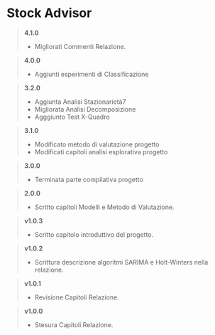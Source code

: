 # Stock Advisor

> **4.1.0**
>	* Migliorati Commenti Relazione.

> **4.0.0**
>	* Aggiunti esperimenti di Classificazione

> **3.2.0**
>	* Aggiunta Analisi Stazionarietà7
>   * Migliorata Analisi Decomposizione
>   * Agggiunto Test X-Quadro 

> **3.1.0**
>	* Modificato metodo di valutazione progetto
>   * Modificati capitoli analisi esplorativa progetto

> **3.0.0**
>	* Terminata parte compilativa progetto

> **2.0.0**
>	* Scritto capitoli Modelli e Metodo di Valutazione.

> **v1.0.3**
>	* Scritto capitolo introduttivo del progetto.

> **v1.0.2**
>	* Scrittura descrizione algoritmi SARIMA e Holt-Winters nella relazione.

> **v1.0.1**
>	* Revisione Capitoli Relazione.

> **v1.0.0**
>	* Stesura Capitoli Relazione.
